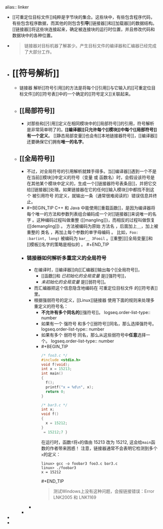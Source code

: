 alias:: linker

- [[可重定位目标文件]]纯粹是字节块的集合。这些块中，有些包含程序代码，有些包含程序数据，而其他的则包含**引导**[[链接器]]和[[加载器]]的数据结构。
  [[链接器]]将这些块连接起来，确定被连接块的运行时位置，并且修改代码和数据块中的各种位置。
- > 链接器对目标机器了解甚少。产生目标文件的编译器和汇编器已经完成了大部分工作。
- # [[符号解析]]
	- 链接器 解析[[符号引用]]的方法是将每个[[引用]]与它输入的[[可重定位目标文件]]的[[符号表]]中的一个确定的[[符号定义]]关联起来。
	- ## [[局部符号]]
		- 对那些和[[引用]]定义在相同模块中的[[局部符号]]的引用，符号解析 是非常简单明了的。**[[编译器]]只允许每个[[模块]]中每个[[局部符号]]有一个定义**。
		  [[静态局部变量]]也会有[[本地链接器符号]]，[[编译器]]还要确保它们拥有**唯一的名字**。
	- ## [[全局符号]]
		- 不过，对全局符号的引用解析就棘手得多。当[[编译器]]遇到一个不是在当前[[模块]]中定义的符号（变量 或 函数名）时，会假设该符号是在其他某个模块中定义的，生成一个[[链接器符号表条目]]，并把它交给[[链接器]]处理。如果链接器在它的任何[[输入模块]]中都找不到这个 被引用符号 的定义，就输出一条（通常很难阅读的）错误信息并终止。
		- #+BEGIN_TIP
		  C++ 和 Java 中能使用[[重载函数]]，是因为编译器将每个唯一的方法和参数列表组合编码成一个对[[链接器]]来说唯一的名字 。这种编码过程叫做重整 ([[mangling]])，而相反的过程叫做恢复 ([[demangling]]) 。
		  方法被编码为原始 方法名 ，后面加上＿，加上被重整的 类名 ，再加上每个参数的单字母编码 。
		  比如，`Foo: :bar(int, long)` 被编码为 `bar__ 3Fooil` 。[[重整]][[全局变量]]和[[模板]]名字的策略是相似的 。
		  #+END_TIP
		- ### 链接器如何解析多重定义的全局符号
			- 在编译时，[[编译器]]向[[汇编器]]输出每个[[全局符号]]，
				- [[函数]]和 *已初始化的全局变量* 是[[强符号]]，
				- *未初始化的全局变量* 是[[弱符号]]。
			- 而汇编器把这个信息隐含地编码在 可重定位目标文件 的[[符号表]]里。
			- 根据强弱符号的定义，[[Linux]]链接器 使用下面的规则来处理多重定义的符号名：
				- **不允许有多个同名的**[[强符号]]。
				  logseq.order-list-type:: number
				- 如果有一个 强符号 和多个[[弱符号]]同名，那么选择强符号。
				  logseq.order-list-type:: number
				- 如果有多个 弱符号 同名，那么从这些弱符号中**任意**选择一个。
				  logseq.order-list-type:: number
				- #+BEGIN_TIP
				  ``` cpp
				  /* foo3.c */
				  #include <stdio.h>
				  void f(void);
				  int x = 15213;
				  int main()
				  {
				    f();
				    printf("x = %d\n", x);
				    return 0;
				  }
				  
				  /* bar3.c */
				  int x;
				  void f()
				  {
				    x = 15212;
				  }
				   = 15212;7 }
				  ``` 
				  在运行时，函数`f`将`x`的值由 15213 改为 15212, 这会给`main`函数的作者带来困惑！
				  注意，链接器通常不会表明它检测到多个`x`的定义：
				  ``` shell
				  linux> gcc -o foobar3 foo3.c bar3.c
				  linux> ./foobar3
				  x = 15212
				  ```
				  #+END_TIP
				  >测试Windows上没有这种问题，会报链接错误：Error LNK2005 和 LNK1169
			-
		-
-
-